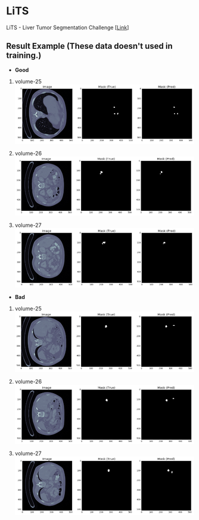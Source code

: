 # LiTS

LiTS - Liver Tumor Segmentation Challenge [[Link](https://competitions.codalab.org/competitions/17094)]



## Result Example (These data doesn't used in training.)

- __Good__
1. volume-25
![My image](result/result5.png "volume-25 (Good)")

2. volume-26
![My image](result/result3.png "volume-26 (Good)")

3. volume-27
![My image](result/result1.png "volume-27 (Good)")

- __Bad__
1. volume-25
![My image](result/result6.png "volume-25 (Bad)")

2. volume-26
![My image](result/result4.png "volume-26 (Bad)")

3. volume-27
![My image](result/result2.png "volume-27 (Bad)")

